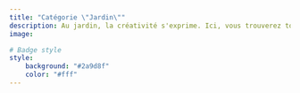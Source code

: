 ```yaml
---
title: "Catégorie \"Jardin\""
description: Au jardin, la créativité s'exprime. Ici, vous trouverez tout ce que j'ai appris dans des dizaines de vlogs de personnes expérimentées.
image:

# Badge style
style:
    background: "#2a9d8f"
    color: "#fff"
---
```

